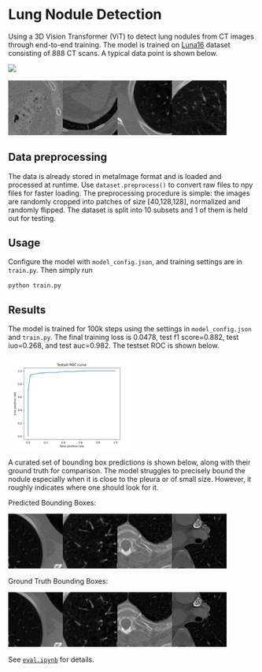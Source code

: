 # Lung Nodule Detection
Using a 3D Vision Transformer (ViT) to detect lung nodules from CT images through end-to-end training. The model is trained on [Luna16](https://luna16.grand-challenge.org/Home/) dataset consisting of 888 CT scans. A typical data point is shown below.

<img src = "imgs/sample.gif" width ="80%" />

<img src = "imgs/nodule_sample_0.gif" width ="22%" /><img src = "imgs/nodule_sample_1.gif" width ="22%" /><img src = "imgs/nodule_sample_2.gif" width ="22%" /><img src = "imgs/nodule_sample_3.gif" width ="22%" />

## Data preprocessing
The data is already stored in metaImage format and is loaded and processed at runtime. Use `dataset.preprocess()` to convert raw files to npy files for faster loading.
The preprocessing procedure is simple: the images are randomly cropped into patches of size [40,128,128], normalized and randomly flipped. The dataset is split into 10 subsets and 1 of them is held out for testing.

## Usage
Configure the model with `model_config.json`, and training settings are in `train.py`. Then simply run
```
python train.py
```

## Results
The model is trained for 100k steps using the settings in `model_config.json` and `train.py`. The final training loss is 0.0478, test f1 score=0.882, test iuo=0.268, and test auc=0.982. The testset ROC is shown below.

<img src = "imgs/roc.png" width ="50%" />

A curated set of bounding box predictions is shown below, along with their ground truth for comparison. The model struggles to precisely bound the nodule especially when it is close to the pleura or of small size. However, it roughly indicates where one should look for it.

Predicted Bounding Boxes: 

<img src = "imgs/pred_bbox_0.gif" width ="22%" /><img src = "imgs/pred_bbox_3.gif" width ="22%" /><img src = "imgs/pred_bbox_7.gif" width ="22%" /><img src = "imgs/pred_bbox_62.gif" width ="22%" />

Ground Truth Bounding Boxes:

<img src = "imgs/gt_bbox_0.gif" width ="22%" /><img src = "imgs/gt_bbox_3.gif" width ="22%" /><img src = "imgs/gt_bbox_7.gif" width ="22%" /><img src = "imgs/gt_bbox_62.gif" width ="22%" />


See [`eval.ipynb`](./eval.ipynb) for details.
